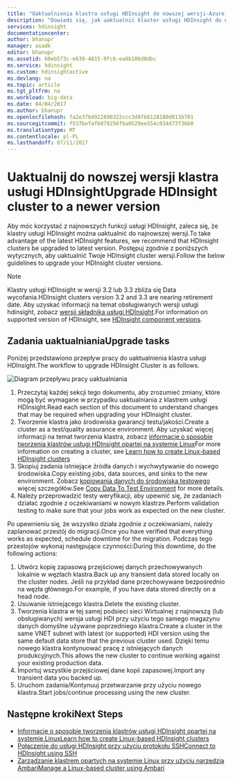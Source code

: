 ```yaml
---
title: "Uaktualnienia klastra usługi HDInsight do nowszej wersji-Azure | Dokumentacja firmy Microsoft"
description: "Dowiedz się, jak uaktualnić klaster usługi HDInsight do nowszej wersji."
services: hdinsight
documentationcenter: 
author: bhanupr
manager: asadk
editor: bhanupr
ms.assetid: 60eb573c-e639-4815-9fc6-ea8b106d8dbc
ms.service: hdinsight
ms.custom: hdinsightactive
ms.devlang: na
ms.topic: article
ms.tgt_pltfrm: na
ms.workload: big-data
ms.date: 04/04/2017
ms.author: bhanupr
ms.openlocfilehash: fa2e37bd922690322ccc3d8f68128180d013b701
ms.sourcegitcommit: f537befafb079256fba0529ee554c034d73f36b0
ms.translationtype: MT
ms.contentlocale: pl-PL
ms.lasthandoff: 07/11/2017
---
```

# <a name="upgrade-hdinsight-cluster-to-a-newer-version"></a><span data-ttu-id="49f15-103">Uaktualnij do nowszej wersji klastra usługi HDInsight</span><span class="sxs-lookup"><span data-stu-id="49f15-103">Upgrade HDInsight cluster to a newer version</span></span>
<span data-ttu-id="49f15-104">Aby móc korzystać z najnowszych funkcji usługi HDInsight, zaleca się, że klastry usługi HDInsight można uaktualnić do najnowszej wersji.</span><span class="sxs-lookup"><span data-stu-id="49f15-104">To take advantage of the latest HDInsight features, we recommend that HDInsight clusters be upgraded to latest version.</span></span> <span data-ttu-id="49f15-105">Postępuj zgodnie z poniższych wytycznych, aby uaktualnić Twoje HDInsight cluster wersji.</span><span class="sxs-lookup"><span data-stu-id="49f15-105">Follow the below guidelines to upgrade your HDInsight cluster versions.</span></span>

> [!NOTE]
> <span data-ttu-id="49f15-106">Klastry usługi HDInsight w wersji 3.2 lub 3.3 zbliża się Data wycofania.</span><span class="sxs-lookup"><span data-stu-id="49f15-106">HDInsight clusters version 3.2 and 3.3 are nearing retirement date.</span></span> <span data-ttu-id="49f15-107">Aby uzyskać informacji na temat obsługiwanych wersji usługi hdinsight, zobacz [wersji składnika usługi HDInsight](hdinsight-component-versioning.md#supported-hdinsight-versions).</span><span class="sxs-lookup"><span data-stu-id="49f15-107">For information on supported version of HDInsight, see [HDInsight component versions](hdinsight-component-versioning.md#supported-hdinsight-versions).</span></span>
>
>

## <a name="upgrade-tasks"></a><span data-ttu-id="49f15-108">Zadania uaktualniania</span><span class="sxs-lookup"><span data-stu-id="49f15-108">Upgrade tasks</span></span>
<span data-ttu-id="49f15-109">Poniżej przedstawiono przepływ pracy do uaktualnienia klastra usługi HDInsight.</span><span class="sxs-lookup"><span data-stu-id="49f15-109">The workflow to upgrade HDInsight Cluster is as follows.</span></span>

![Diagram przepływu pracy uaktualniania](./media/hdinsight-upgrade-cluster/upgrade-workflow.png)

1. <span data-ttu-id="49f15-111">Przeczytaj każdej sekcji tego dokumentu, aby zrozumieć zmiany, które mogą być wymagane w przypadku uaktualniania z klastrem usługi HDInsight.</span><span class="sxs-lookup"><span data-stu-id="49f15-111">Read each section of this document to understand changes that may be required when upgrading your HDInsight cluster.</span></span>
2. <span data-ttu-id="49f15-112">Tworzenie klastra jako środowiska gwarancji testu/jakości.</span><span class="sxs-lookup"><span data-stu-id="49f15-112">Create a cluster as a test/quality assurance environment.</span></span> <span data-ttu-id="49f15-113">Aby uzyskać więcej informacji na temat tworzenia klastra, zobacz [informacje o sposobie tworzenia klastrów usługi HDInsight opartej na systemie Linux](hdinsight-hadoop-provision-linux-clusters.md)</span><span class="sxs-lookup"><span data-stu-id="49f15-113">For more information on creating a cluster, see [Learn how to create Linux-based HDInsight clusters](hdinsight-hadoop-provision-linux-clusters.md)</span></span>
3. <span data-ttu-id="49f15-114">Skopiuj zadania istniejące źródła danych i wychwytywanie do nowego środowiska.</span><span class="sxs-lookup"><span data-stu-id="49f15-114">Copy existing jobs, data sources, and sinks to the new environment.</span></span> <span data-ttu-id="49f15-115">Zobacz [kopiowania danych do środowiska testowego](hdinsight-migrate-from-windows-to-linux.md#copy-data-to-the-test-environment) więcej szczegółów.</span><span class="sxs-lookup"><span data-stu-id="49f15-115">See [Copy Data To Test Environment](hdinsight-migrate-from-windows-to-linux.md#copy-data-to-the-test-environment) for more details.</span></span>
4. <span data-ttu-id="49f15-116">Należy przeprowadzić testy weryfikacji, aby upewnić się, że zadaniach działać zgodnie z oczekiwaniami w nowym klastrze.</span><span class="sxs-lookup"><span data-stu-id="49f15-116">Perform validation testing to make sure that your jobs work as expected on the new cluster.</span></span>


<span data-ttu-id="49f15-117">Po upewnieniu się, że wszystko działa zgodnie z oczekiwaniami, należy zaplanować przestój do migracji.</span><span class="sxs-lookup"><span data-stu-id="49f15-117">Once you have verified that everything works as expected, schedule downtime for the migration.</span></span> <span data-ttu-id="49f15-118">Podczas tego przestojów wykonaj następujące czynności:</span><span class="sxs-lookup"><span data-stu-id="49f15-118">During this downtime, do the following actions:</span></span>

1.  <span data-ttu-id="49f15-119">Utwórz kopię zapasową przejściowej danych przechowywanych lokalnie w węzłach klastra.</span><span class="sxs-lookup"><span data-stu-id="49f15-119">Back up any transient data stored locally on the cluster nodes.</span></span> <span data-ttu-id="49f15-120">Jeśli na przykład dane przechowywane bezpośrednio na węzła głównego.</span><span class="sxs-lookup"><span data-stu-id="49f15-120">For example, if you have data stored directly on a head node.</span></span>
2.  <span data-ttu-id="49f15-121">Usuwanie istniejącego klastra.</span><span class="sxs-lookup"><span data-stu-id="49f15-121">Delete the existing cluster.</span></span>
3.  <span data-ttu-id="49f15-122">Tworzenia klastra w tej samej podsieci sieci Wirtualnej z najnowszą (lub obsługiwanych) wersja usługi HDI przy użyciu tego samego magazynu danych domyślne używane poprzedniego klastra.</span><span class="sxs-lookup"><span data-stu-id="49f15-122">Create a cluster in the same VNET subnet with latest (or supported) HDI version using the same default data store that the previous cluster used.</span></span> <span data-ttu-id="49f15-123">Dzięki temu nowego klastra kontynuować pracę z istniejących danych produkcyjnych.</span><span class="sxs-lookup"><span data-stu-id="49f15-123">This allows the new cluster to continue working against your existing production data.</span></span>
4.  <span data-ttu-id="49f15-124">Importuj wszystkie przejściowej dane kopii zapasowej.</span><span class="sxs-lookup"><span data-stu-id="49f15-124">Import any transient data you backed up.</span></span>
5.  <span data-ttu-id="49f15-125">Uruchom zadania/Kontynuuj przetwarzanie przy użyciu nowego klastra.</span><span class="sxs-lookup"><span data-stu-id="49f15-125">Start jobs/continue processing using the new cluster.</span></span>

## <a name="next-steps"></a><span data-ttu-id="49f15-126">Następne kroki</span><span class="sxs-lookup"><span data-stu-id="49f15-126">Next Steps</span></span>
* [<span data-ttu-id="49f15-127">Informacje o sposobie tworzenia klastrów usługi HDInsight opartej na systemie Linux</span><span class="sxs-lookup"><span data-stu-id="49f15-127">Learn how to create Linux-based HDInsight clusters</span></span>](hdinsight-hadoop-provision-linux-clusters.md)
* [<span data-ttu-id="49f15-128">Połączenie do usługi HDInsight przy użyciu protokołu SSH</span><span class="sxs-lookup"><span data-stu-id="49f15-128">Connect to HDInsight using SSH</span></span>](hdinsight-hadoop-linux-use-ssh-unix.md)
* [<span data-ttu-id="49f15-129">Zarządzanie klastrem opartych na systemie Linux przy użyciu narzędzia Ambari</span><span class="sxs-lookup"><span data-stu-id="49f15-129">Manage a Linux-based cluster using Ambari</span></span>](hdinsight-hadoop-manage-ambari.md)

